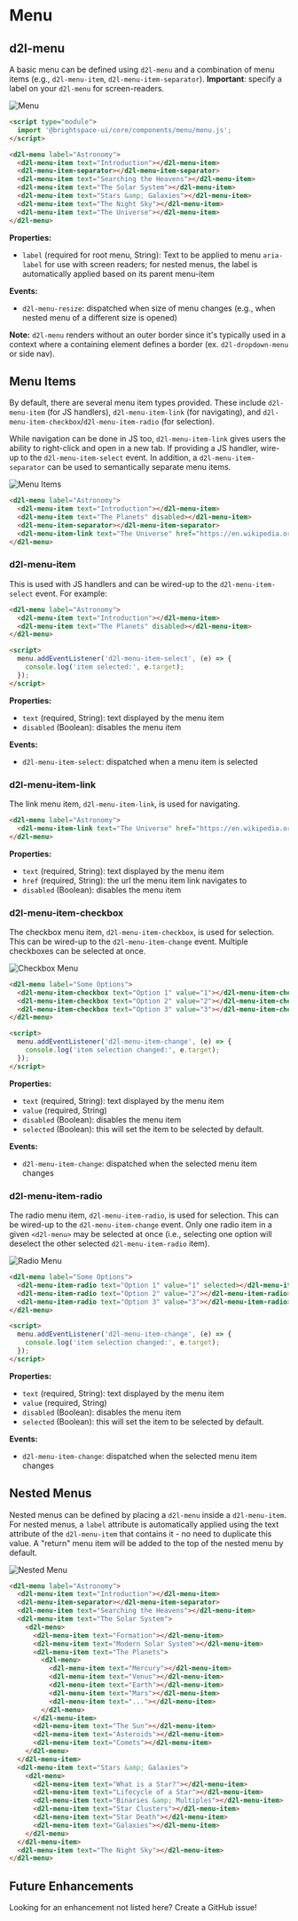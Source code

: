 # Menu

## d2l-menu

A basic menu can be defined using `d2l-menu` and a combination of menu items (e.g., `d2l-menu-item`, `d2l-menu-item-separator`).  **Important**: specify a label on your `d2l-menu` for screen-readers.

![Menu](./screenshots/menu.png?raw=true)

```html
<script type="module">
  import '@brightspace-ui/core/components/menu/menu.js';
</script>

<d2l-menu label="Astronomy">
  <d2l-menu-item text="Introduction"></d2l-menu-item>
  <d2l-menu-item-separator></d2l-menu-item-separator>
  <d2l-menu-item text="Searching the Heavens"></d2l-menu-item>
  <d2l-menu-item text="The Solar System"></d2l-menu-item>
  <d2l-menu-item text="Stars &amp; Galaxies"></d2l-menu-item>
  <d2l-menu-item text="The Night Sky"></d2l-menu-item>
  <d2l-menu-item text="The Universe"></d2l-menu-item>
</d2l-menu>
```

**Properties:**

* `label` (required for root menu, String): Text to be applied to menu `aria-label` for use with screen readers; for nested menus, the label is automatically applied based on its parent menu-item

**Events:**

* `d2l-menu-resize`: dispatched when size of menu changes (e.g., when nested menu of a different size is opened)

**Note:** `d2l-menu` renders without an outer border since it's typically used in a context where a containing element defines a border (ex. `d2l-dropdown-menu` or side nav).

## Menu Items

By default, there are several menu item types provided. These include `d2l-menu-item` (for JS handlers), `d2l-menu-item-link` (for navigating), and `d2l-menu-item-checkbox`/`d2l-menu-item-radio` (for selection).

While navigation can be done in JS too, `d2l-menu-item-link` gives users the ability to right-click and open in a new tab.  If providing a JS handler, wire-up to the `d2l-menu-item-select` event.  In addition, a `d2l-menu-item-separator` can be used to semantically separate menu items.

![Menu Items](./screenshots/menu-items.png?raw=true)

```html
<d2l-menu label="Astronomy">
  <d2l-menu-item text="Introduction"></d2l-menu-item>
  <d2l-menu-item text="The Planets" disabled></d2l-menu-item>
  <d2l-menu-item-separator></d2l-menu-item-separator>
  <d2l-menu-item-link text="The Universe" href="https://en.wikipedia.org/wiki/Universe"></d2l-menu-item-link>
</d2l-menu>
```

### d2l-menu-item

This is used with JS handlers and can be wired-up to the `d2l-menu-item-select` event. For example:

```html
<d2l-menu label="Astronomy">
  <d2l-menu-item text="Introduction"></d2l-menu-item>
  <d2l-menu-item text="The Planets" disabled></d2l-menu-item>
</d2l-menu>

<script>
  menu.addEventListener('d2l-menu-item-select', (e) => {
    console.log('item selected:', e.target);
  });
</script>
```

**Properties:**

* `text` (required, String): text displayed by the menu item
* `disabled` (Boolean): disables the menu item

**Events:**

* `d2l-menu-item-select`: dispatched when a menu item is selected

### d2l-menu-item-link

The link menu item, `d2l-menu-item-link`, is used for navigating.

```html
<d2l-menu label="Astronomy">
  <d2l-menu-item-link text="The Universe" href="https://en.wikipedia.org/wiki/Universe"></d2l-menu-item-link>
</d2l-menu>
```

**Properties:**

* `text` (required, String): text displayed by the menu item
* `href` (required, String): the url the menu item link navigates to
* `disabled` (Boolean): disables the menu item

### d2l-menu-item-checkbox

The checkbox menu item, `d2l-menu-item-checkbox`, is used for selection. This can be wired-up to the `d2l-menu-item-change` event. Multiple checkboxes can be selected at once.

![Checkbox Menu](./screenshots/checkbox-menu.png?raw=true)

```html
<d2l-menu label="Some Options">
  <d2l-menu-item-checkbox text="Option 1" value="1"></d2l-menu-item-checkbox>
  <d2l-menu-item-checkbox text="Option 2" value="2"></d2l-menu-item-checkbox>
  <d2l-menu-item-checkbox text="Option 3" value="3"></d2l-menu-item-checkbox>
</d2l-menu>

<script>
  menu.addEventListener('d2l-menu-item-change', (e) => {
    console.log('item selection changed:', e.target);
  });
</script>
```

**Properties:**

* `text` (required, String): text displayed by the menu item
* `value` (required, String)
* `disabled` (Boolean): disables the menu item
* `selected` (Boolean): this will set the item to be selected by default.

**Events:**

* `d2l-menu-item-change`: dispatched when the selected menu item changes

### d2l-menu-item-radio

The radio menu item, `d2l-menu-item-radio`, is used for selection. This can be wired-up to the `d2l-menu-item-change` event. Only one radio item in a given `<d2l-menu>` may be selected at once (i.e., selecting one option will deselect the other selected `d2l-menu-item-radio` item).

![Radio Menu](./screenshots/radio-menu.png?raw=true)

```html
<d2l-menu label="Some Options">
  <d2l-menu-item-radio text="Option 1" value="1" selected></d2l-menu-item-radio>
  <d2l-menu-item-radio text="Option 2" value="2"></d2l-menu-item-radio>
  <d2l-menu-item-radio text="Option 3" value="3"></d2l-menu-item-radio>
</d2l-menu>

<script>
  menu.addEventListener('d2l-menu-item-change', (e) => {
    console.log('item selection changed:', e.target);
  });
</script>
```

**Properties:**

* `text` (required, String): text displayed by the menu item
* `value` (required, String)
* `disabled` (Boolean): disables the menu item
* `selected` (Boolean): this will set the item to be selected by default.

**Events:**

* `d2l-menu-item-change`: dispatched when the selected menu item changes

## Nested Menus

Nested menus can be defined by placing a `d2l-menu` inside a `d2l-menu-item`.  For nested menus, a `label` attribute is automatically applied using the text attribute of the `d2l-menu-item` that contains it - no need to duplicate this value.  A "return" menu item will be added to the top of the nested menu by default.

![Nested Menu](./screenshots/nested-menu.png?raw=true)

```html
<d2l-menu label="Astronomy">
  <d2l-menu-item text="Introduction"></d2l-menu-item>
  <d2l-menu-item-separator></d2l-menu-item-separator>
  <d2l-menu-item text="Searching the Heavens"></d2l-menu-item>
  <d2l-menu-item text="The Solar System">
    <d2l-menu>
      <d2l-menu-item text="Formation"></d2l-menu-item>
      <d2l-menu-item text="Modern Solar System"></d2l-menu-item>
      <d2l-menu-item text="The Planets">
        <d2l-menu>
          <d2l-menu-item text="Mercury"></d2l-menu-item>
          <d2l-menu-item text="Venus"></d2l-menu-item>
          <d2l-menu-item text="Earth"></d2l-menu-item>
          <d2l-menu-item text="Mars"></d2l-menu-item>
          <d2l-menu-item text="..."></d2l-menu-item>
        </d2l-menu>
      </d2l-menu-item>
      <d2l-menu-item text="The Sun"></d2l-menu-item>
      <d2l-menu-item text="Asteroids"></d2l-menu-item>
      <d2l-menu-item text="Comets"></d2l-menu-item>
    </d2l-menu>
  </d2l-menu-item>
  <d2l-menu-item text="Stars &amp; Galaxies">
    <d2l-menu>
      <d2l-menu-item text="What is a Star?"></d2l-menu-item>
      <d2l-menu-item text="Lifecycle of a Star"></d2l-menu-item>
      <d2l-menu-item text="Binaries &amp; Multiples"></d2l-menu-item>
      <d2l-menu-item text="Star Clusters"></d2l-menu-item>
      <d2l-menu-item text="Star Death"></d2l-menu-item>
      <d2l-menu-item text="Galaxies"></d2l-menu-item>
    </d2l-menu>
  </d2l-menu-item>
  <d2l-menu-item text="The Night Sky"></d2l-menu-item>
</d2l-menu>
```

## Future Enhancements

Looking for an enhancement not listed here? Create a GitHub issue!